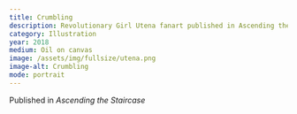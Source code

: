 ```yaml
---
title: Crumbling
description: Revolutionary Girl Utena fanart published in Ascending the Staircase, 2018
category: Illustration
year: 2018
medium: Oil on canvas
image: /assets/img/fullsize/utena.png
image-alt: Crumbling
mode: portrait
---
```


Published in *Ascending the Staircase*
